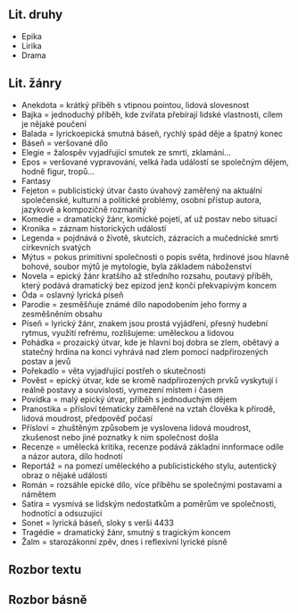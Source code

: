 ## Lit. druhy

- Epika
- Lirika
- Drama

## Lit. žánry

- Anekdota = krátký příběh s vtipnou pointou, lidová slovesnost
- Bajka = jednoduchý příběh, kde zvířata přebírají lidské vlastnosti, cílem je nějaké poučení
- Balada = lyrickoepická smutná báseň, rychlý spád děje a špatný konec
- Báseň = veršované dílo
- Elegie = žalospěv vyjadřující smutek ze smrti, zklamání...
- Epos = veršované vypravování, velká řada událostí se společným dějem, hodně figur, tropů...
- Fantasy
- Fejeton = publicistický útvar často úvahový zaměřený na aktuální společenské, kulturní a politické problémy, osobní přístup autora, jazykově a kompozičně rozmanitý
- Komedie = dramatický žánr, komické pojetí, ať už postav nebo situací
- Kronika = záznam historických událostí
- Legenda = pojdnává o životě, skutcích, zázracích a mučednícké smrti církevních svatých
- Mýtus = pokus primitivní společnosti o popis světa, hrdinové jsou hlavně bohové, soubor mýtů je mytologie, byla základem náboženství
- Novela = epický žánr kratšího až středního rozsahu, poutavý příběh, který podává dramatický bez epizod jenž končí překvapivým koncem
- Óda = oslavný lyrická píseň
- Parodie = zesměšňuje známé dílo napodobením jeho formy a zesměšněním obsahu
- Píseň = lyrický žánr, znakem jsou prostá vyjádření, přesný hudební rytmus, využití refrému, rozlišujeme: uměleckou a lidovou
- Pohádka =  prozaický útvar, kde je hlavní boj dobra se zlem, obětavý a statečný hrdina na konci vyhrává nad zlem pomocí nadpřirozených postav a jevů
- Pořekadlo = věta vyjadřující postřeh o skutečnosti
- Pověst = epický útvar, kde se kromě nadpřirozených prvků vyskytují i reálně postavy a souvislosti, vymezení místem i časem
- Povídka = malý epický útvar, příběh s jednoduchým dějem
- Pranostika = přísloví tématicky zaměřené na vztah člověka k přírodě, lidová moudrost, předpověď počasí
- Přísloví = zhuštěným způsobem je vyslovena lidová moudrost, zkušenost nebo jiné poznatky k nim společnost došla
- Recenze = umělecká kritika, recenze podává základní innformace odíle a názor autora, dílo hodnotí
- Reportáž = na pomezí uměleckého a publicistického stylu, autentický obraz o nějaké události
- Román = rozsáhle epické dílo, více příběhu se společnými postavami a námětem
- Satira = vysmívá se lidským nedostatkům a poměrům ve společnosti, hodnotící a odsuzující
- Sonet = lyrická báseň, sloky s verši 4433
- Tragédie = dramatický žánr, smutný s tragickým koncem
- Žalm = starozákonní zpěv, dnes i reflexivní lyrické písně

## Rozbor textu

## Rozbor básně

